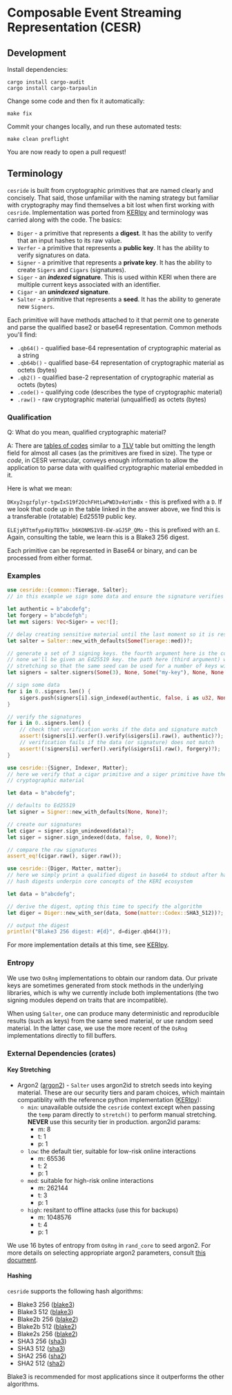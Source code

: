 # Composable Event Streaming Representation (CESR)


## Development

Install dependencies:
```shell
cargo install cargo-audit
cargo install cargo-tarpaulin
```

Change some code and then fix it automatically:
```shell
make fix
```

Commit your changes locally, and run these automated tests:
```shell
make clean preflight
```

You are now ready to open a pull request!

## Terminology

`cesride` is built from cryptographic primitives that are named clearly and concisely. That said,
those unfamiliar with the naming strategy but familiar with cryptography may find themselves a bit
lost when first working with `cesride`. Implementation was ported from [KERIpy](https://github.com/WebOfTrust/keripy)
and terminology was carried along with the code. The basics:

- `Diger` - a primitive that represents a **digest**. It has the ability to verify that an input hashes to its raw value.
- `Verfer` - a primitive that represents a **public key**. It has the ability to verify signatures on data.
- `Signer` - a primitive that represents a **private key**. It has the ability to create `Sigers` and `Cigars` (signatures).
- `Siger` - an **_indexed_ signature**. This is used within KERI when there are multiple current keys associated with an identifier.
- `Cigar` - an **_unindexed_ signature**.
- `Salter` - a primitive that represents a **seed**. It has the ability to generate new `Signers`.
 
Each primitive will have methods attached to it that permit one to generate and parse the qualified
base2 or base64 representation. Common methods you'll find:

- `.qb64()` - qualified base-64 representation of cryptographic material as a string
- `.qb64b()` - qualified base-64 representation of cryptographic material as octets (bytes)
- `.qb2()` - qualified base-2 representation of cryptographic material as octets (bytes)
- `.code()` - qualifying code (describes the type of cryptographic material)
- `.raw()` - raw cryptographic material (unqualified) as octets (bytes)

### Qualification

Q: What do you mean, qualified cryptographic material?

A: There are [tables of codes](https://github.com/WebOfTrust/cesride/blob/main/src/core/matter/tables.rs#L92)
similar to a [TLV](https://en.wikipedia.org/wiki/Type%E2%80%93length%E2%80%93value) table but omitting
the length field for almost all cases (as the primitives are fixed in size). The type or _code_, in
CESR vernacular, conveys enough information to allow the application to parse data with qualified
cryptographic material embedded in it.

Here is what we mean:

`DKxy2sgzfplyr-tgwIxS19f2OchFHtLwPWD3v4oYimBx` - this is prefixed with a `D`. If we look that code
up in the table linked in the answer above, we find this is a transferable (rotatable) Ed25519
public key.

`ELEjyRTtmfyp4VpTBTkv_b6KONMS1V8-EW-aGJ5P_QMo` - this is prefixed with an `E`. Again, consulting the
table, we learn this is a Blake3 256 digest.

Each primitive can be represented in Base64 or binary, and can be processed from either format.

### Examples

```rust
use cesride::{common::Tierage, Salter};
// in this example we sign some data and ensure the signature verifies

let authentic = b"abcdefg";
let forgery = b"abcdefgh";
let mut sigers: Vec<Siger> = vec![];

// delay creating sensitive material until the last moment so it is resident in memory for shorter
let salter = Salter::new_with_defaults(Some(Tierage::med))?;

// generate a set of 3 signing keys. the fourth argument here is the code, and when we specify
// none we'll be given an Ed25519 key. the path here (third argument) will be input during key
// stretching so that the same seed can be used for a number of keys with differing paths
let signers = salter.signers(Some(3), None, Some("my-key"), None, None, None, None)?;

// sign some data
for i in 0..signers.len() {
    sigers.push(signers[i].sign_indexed(authentic, false, i as u32, None)?);
}

// verify the signatures
for i in 0..signers.len() {
    // check that verification works if the data and signature match
    assert!(signers[i].verfer().verify(&sigers[i].raw(), authentic)?);
    // verification fails if the data (or signature) does not match
    assert!(!signers[i].verfer().verify(&sigers[i].raw(), forgery)?);
}
```

```rust
use cesride::{Signer, Indexer, Matter};
// here we verify that a cigar primitive and a siger primitive have the same underlying
// cryptographic material

let data = b"abcdefg";

// defaults to Ed25519
let signer = Signer::new_with_defaults(None, None)?;

// create our signatures
let cigar = signer.sign_unindexed(data)?;
let siger = signer.sign_indexed(data, false, 0, None)?;

// compare the raw signatures
assert_eq!(cigar.raw(), siger.raw());
```

```rust
use cesride::{Diger, Matter, matter};
// here we simply print a qualified digest in base64 to stdout after hashing serialized data
// hash digests underpin core concepts of the KERI ecosystem

let data = b"abcdefg";

// derive the digest, opting this time to specify the algorithm
let diger = Diger::new_with_ser(data, Some(matter::Codex::SHA3_512))?;

// output the digest
println!("Blake3 256 digest: #{d}", d=diger.qb64()?);
```

For more implementation details at this time, see [KERIpy](https://github.com/WebOfTrust/keripy).

### Entropy

We use two `OsRng` implementations to obtain our random data. Our private keys are
sometimes generated from stock methods in the underlying libraries, which is why we currently
include both implementations (the two signing modules depend on traits that are incompatible).

When using `Salter`, one can produce many deterministic and reproducible results (such as keys) from
the same seed material, or use random seed material. In the latter case, we use the more recent of 
the `OsRng` implementations directly to fill buffers.

### External Dependencies (crates)

#### Key Stretching

- Argon2 ([argon2](https://docs.rs/argon2)) - `Salter` uses argon2id to stretch seeds into keying
material. These are our security tiers and param choices, which maintain compatiblity with the
reference python implementation ([KERIpy](https://github.com/WebOfTrust/keripy)):
    - `min`: unavailable outside the `cesride` context except when passing the `temp` param directly
    to `stretch()` to perform manual stretching. **NEVER** use this security tier in production.
    argon2id params:
        - m: 8
        - t: 1
        - p: 1
    - `low`: the default tier, suitable for low-risk online interactions
        - m: 65536
        - t: 2
        - p: 1
    - `med`: suitable for high-risk online interactions
        - m: 262144
        - t: 3
        - p: 1
    - `high`: resitant to offline attacks (use this for backups)
        - m: 1048576
        - t: 4
        - p: 1

We use 16 bytes of entropy from `OsRng` in `rand_core` to seed argon2. For more details on selecting
appropriate argon2 parameters, consult [this document](https://argon2-cffi.readthedocs.io/en/stable/parameters.html).

#### Hashing

`cesride` supports the following hash algorithms:
- Blake3 256 ([blake3](https://docs.rs/blake3))
- Blake3 512 ([blake3](https://docs.rs/blake3))
- Blake2b 256 ([blake2](https://docs.rs/blake2))
- Blake2b 512 ([blake2](https://docs.rs/blake2))
- Blake2s 256 ([blake2](https://docs.rs/blake2))
- SHA3 256 ([sha3](https://docs.rs/sha3))
- SHA3 512 ([sha3](https://docs.rs/sha3))
- SHA2 256 ([sha2](https://docs.rs/sha2))
- SHA2 512 ([sha2](https://docs.rs/sha2))

Blake3 is recommended for most applications since it outperforms the other algorithms.